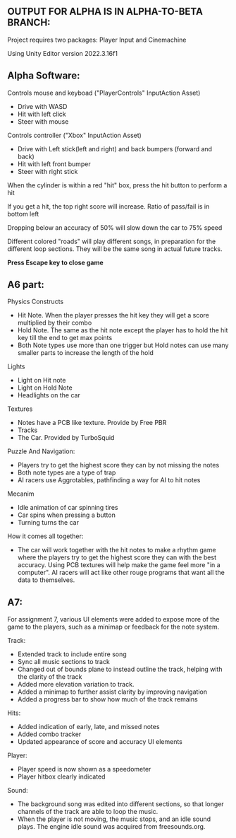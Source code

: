 ## OUTPUT FOR ALPHA IS IN ALPHA-TO-BETA BRANCH:

Project requires two packages: Player Input and Cinemachine

Using Unity Editor version 2022.3.16f1

## Alpha Software:

Controls mouse and keyboad ("PlayerControls" InputAction Asset)
* Drive with WASD
* Hit with left click
* Steer with mouse

Controls controller ("Xbox" InputAction Asset)
* Drive with Left stick(left and right) and back bumpers (forward and back)
* Hit with left front bumper
* Steer with right stick

When the cylinder is within a red "hit" box, press the hit button to perform a hit

If you get a hit, the top right score will increase. Ratio of pass/fail is in bottom left

Dropping below an accuracy of 50% will slow down the car to 75% speed

Different colored "roads" will play different songs, in preparation for the different loop sections. They will be the same song in actual future tracks. 

**Press Escape key to close game**

## A6 part:

Physics Constructs
* Hit Note. When the player presses the hit key they will get a score multiplied by their combo
* Hold Note. The same as the hit note except the player has to hold the hit key till the end to get max points
* Both Note types use more than one trigger but Hold notes can use many smaller parts to increase the length of the hold

Lights
* Light on Hit note
* Light on Hold Note
* Headlights on the car

Textures
* Notes have a PCB like texture. Provide by Free PBR
* Tracks
* The Car. Provided by TurboSquid

Puzzle And Navigation:
* Players try to get the highest score they can by not missing the notes
* Both note types are a type of trap
* AI racers use Aggrotables, pathfinding a way for AI to hit notes

Mecanim
* Idle animation of car spinning tires
* Car spins when pressing a button
* Turning turns the car

How it comes all together:
* The car will work together with the hit notes to make a rhythm game where the players try to get 
  the highest score they can with the best accuracy. Using PCB textures will help make the game feel
  more "in a computer". AI racers will act like other rouge programs that want all the data to themselves.

  
## A7:

For assignment 7, various UI elements were added to expose more of the game to the players, such as a minimap or feedback for the note system. 

Track:
* Extended track to include entire song
* Sync all music sections to track
* Changed out of bounds plane to instead outline the track, helping with the clarity of the track
* Added more elevation variation to track.
* Added a minimap to further assist clarity by improving navigation
* Added a progress bar to show how much of the track remains

Hits:
* Added indication of early, late, and missed notes
* Added combo tracker
* Updated appearance of score and accuracy UI elements

Player:
* Player speed is now shown as a speedometer
* Player hitbox clearly indicated

Sound:
* The background song was edited into different sections, so that longer channels of the track are able to loop the music.
* When the player is not moving, the music stops, and an idle sound plays. The engine idle sound was acquired from freesounds.org. 

